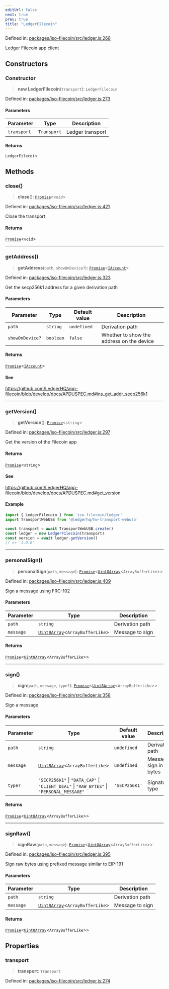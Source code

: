 ```yaml
---
editUrl: false
next: true
prev: true
title: "LedgerFilecoin"
---
```


Defined in: [packages/iso-filecoin/src/ledger.js:268](https://github.com/hugomrdias/filecoin/blob/main/packages/iso-filecoin/src/ledger.js#L268)

Ledger Filecoin app client

## Constructors

### Constructor

> **new LedgerFilecoin**(`transport`): `LedgerFilecoin`

Defined in: [packages/iso-filecoin/src/ledger.js:273](https://github.com/hugomrdias/filecoin/blob/main/packages/iso-filecoin/src/ledger.js#L273)

#### Parameters

| Parameter | Type | Description |
| ------ | ------ | ------ |
| `transport` | `Transport` | Ledger transport |

#### Returns

`LedgerFilecoin`

## Methods

### close()

> **close**(): [`Promise`](https://developer.mozilla.org/docs/Web/JavaScript/Reference/Global_Objects/Promise)\<`void`\>

Defined in: [packages/iso-filecoin/src/ledger.js:421](https://github.com/hugomrdias/filecoin/blob/main/packages/iso-filecoin/src/ledger.js#L421)

Close the transport

#### Returns

[`Promise`](https://developer.mozilla.org/docs/Web/JavaScript/Reference/Global_Objects/Promise)\<`void`\>

***

### getAddress()

> **getAddress**(`path`, `showOnDevice?`): [`Promise`](https://developer.mozilla.org/docs/Web/JavaScript/Reference/Global_Objects/Promise)\<[`IAccount`](/api/iso-filecoin/types/interfaces/iaccount/)\>

Defined in: [packages/iso-filecoin/src/ledger.js:323](https://github.com/hugomrdias/filecoin/blob/main/packages/iso-filecoin/src/ledger.js#L323)

Get the secp256k1 address for a given derivation path

#### Parameters

| Parameter | Type | Default value | Description |
| ------ | ------ | ------ | ------ |
| `path` | `string` | `undefined` | Derivation path |
| `showOnDevice?` | `boolean` | `false` | Whether to show the address on the device |

#### Returns

[`Promise`](https://developer.mozilla.org/docs/Web/JavaScript/Reference/Global_Objects/Promise)\<[`IAccount`](/api/iso-filecoin/types/interfaces/iaccount/)\>

#### See

https://github.com/LedgerHQ/app-filecoin/blob/develop/docs/APDUSPEC.md#ins_get_addr_secp256k1

***

### getVersion()

> **getVersion**(): [`Promise`](https://developer.mozilla.org/docs/Web/JavaScript/Reference/Global_Objects/Promise)\<`string`\>

Defined in: [packages/iso-filecoin/src/ledger.js:297](https://github.com/hugomrdias/filecoin/blob/main/packages/iso-filecoin/src/ledger.js#L297)

Get the version of the Filecoin app

#### Returns

[`Promise`](https://developer.mozilla.org/docs/Web/JavaScript/Reference/Global_Objects/Promise)\<`string`\>

#### See

https://github.com/LedgerHQ/app-filecoin/blob/develop/docs/APDUSPEC.md#get_version

#### Example

```ts twoslash
import { LedgerFilecoin } from 'iso-filecoin/ledger'
import TransportWebUSB from '@ledgerhq/hw-transport-webusb'

const transport = await TransportWebUSB.create()
const ledger = new LedgerFilecoin(transport)
const version = await ledger.getVersion()
// => '1.0.0'
```

***

### personalSign()

> **personalSign**(`path`, `message`): [`Promise`](https://developer.mozilla.org/docs/Web/JavaScript/Reference/Global_Objects/Promise)\<[`Uint8Array`](https://developer.mozilla.org/docs/Web/JavaScript/Reference/Global_Objects/Uint8Array)\<`ArrayBufferLike`\>\>

Defined in: [packages/iso-filecoin/src/ledger.js:409](https://github.com/hugomrdias/filecoin/blob/main/packages/iso-filecoin/src/ledger.js#L409)

Sign a message using FRC-102

#### Parameters

| Parameter | Type | Description |
| ------ | ------ | ------ |
| `path` | `string` | Derivation path |
| `message` | [`Uint8Array`](https://developer.mozilla.org/docs/Web/JavaScript/Reference/Global_Objects/Uint8Array)\<`ArrayBufferLike`\> | Message to sign |

#### Returns

[`Promise`](https://developer.mozilla.org/docs/Web/JavaScript/Reference/Global_Objects/Promise)\<[`Uint8Array`](https://developer.mozilla.org/docs/Web/JavaScript/Reference/Global_Objects/Uint8Array)\<`ArrayBufferLike`\>\>

***

### sign()

> **sign**(`path`, `message`, `type?`): [`Promise`](https://developer.mozilla.org/docs/Web/JavaScript/Reference/Global_Objects/Promise)\<[`Uint8Array`](https://developer.mozilla.org/docs/Web/JavaScript/Reference/Global_Objects/Uint8Array)\<`ArrayBufferLike`\>\>

Defined in: [packages/iso-filecoin/src/ledger.js:358](https://github.com/hugomrdias/filecoin/blob/main/packages/iso-filecoin/src/ledger.js#L358)

Sign a message

#### Parameters

| Parameter | Type | Default value | Description |
| ------ | ------ | ------ | ------ |
| `path` | `string` | `undefined` | Derivation path |
| `message` | [`Uint8Array`](https://developer.mozilla.org/docs/Web/JavaScript/Reference/Global_Objects/Uint8Array)\<`ArrayBufferLike`\> | `undefined` | Message to sign in bytes |
| `type?` | `"SECP256K1"` \| `"DATA_CAP"` \| `"CLIENT_DEAL"` \| `"RAW_BYTES"` \| `"PERSONAL_MESSAGE"` | `'SECP256K1'` | Signature type |

#### Returns

[`Promise`](https://developer.mozilla.org/docs/Web/JavaScript/Reference/Global_Objects/Promise)\<[`Uint8Array`](https://developer.mozilla.org/docs/Web/JavaScript/Reference/Global_Objects/Uint8Array)\<`ArrayBufferLike`\>\>

***

### signRaw()

> **signRaw**(`path`, `message`): [`Promise`](https://developer.mozilla.org/docs/Web/JavaScript/Reference/Global_Objects/Promise)\<[`Uint8Array`](https://developer.mozilla.org/docs/Web/JavaScript/Reference/Global_Objects/Uint8Array)\<`ArrayBufferLike`\>\>

Defined in: [packages/iso-filecoin/src/ledger.js:395](https://github.com/hugomrdias/filecoin/blob/main/packages/iso-filecoin/src/ledger.js#L395)

Sign raw bytes using prefixed message similar to EIP-191

#### Parameters

| Parameter | Type | Description |
| ------ | ------ | ------ |
| `path` | `string` | Derivation path |
| `message` | [`Uint8Array`](https://developer.mozilla.org/docs/Web/JavaScript/Reference/Global_Objects/Uint8Array)\<`ArrayBufferLike`\> | Message to sign |

#### Returns

[`Promise`](https://developer.mozilla.org/docs/Web/JavaScript/Reference/Global_Objects/Promise)\<[`Uint8Array`](https://developer.mozilla.org/docs/Web/JavaScript/Reference/Global_Objects/Uint8Array)\<`ArrayBufferLike`\>\>

## Properties

### transport

> **transport**: `Transport`

Defined in: [packages/iso-filecoin/src/ledger.js:274](https://github.com/hugomrdias/filecoin/blob/main/packages/iso-filecoin/src/ledger.js#L274)
